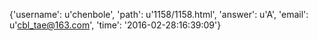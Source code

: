 {'username': u'chenbole', 'path': u'1158/1158.html', 'answer': u'A', 'email': u'cbl_tae@163.com', 'time': '2016-02-28:16:39:09'}